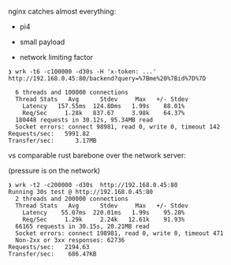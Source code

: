 nginx catches almost everything:

- pi4

- small payload

- network limiting factor

```shell
❯ wrk -t6 -c100000 -d30s -H 'x-token: ...' http://192.168.0.45:80/backend?query=%7Bme%20%7Bid%7D%7D

  6 threads and 100000 connections
  Thread Stats   Avg      Stdev     Max   +/- Stdev
    Latency   157.55ms  124.80ms   1.99s    88.01%
    Req/Sec     1.28k   837.67     3.98k    64.37%
  180448 requests in 30.12s, 95.34MB read
  Socket errors: connect 98981, read 0, write 0, timeout 142
Requests/sec:   5991.82
Transfer/sec:      3.17MB
```

vs comparable rust barebone over the network server:

(pressure is on the network)

```shell
❯ wrk -t2 -c200000 -d30s  http://192.168.0.45:80
Running 30s test @ http://192.168.0.45:80
  2 threads and 200000 connections
  Thread Stats   Avg      Stdev     Max   +/- Stdev
    Latency    55.07ms  220.01ms   1.99s    95.28%
    Req/Sec     1.29k     2.24k   12.61k    91.93%
  66165 requests in 30.15s, 20.21MB read
  Socket errors: connect 198981, read 0, write 0, timeout 471
  Non-2xx or 3xx responses: 62736
Requests/sec:   2194.63
Transfer/sec:    686.47KB
